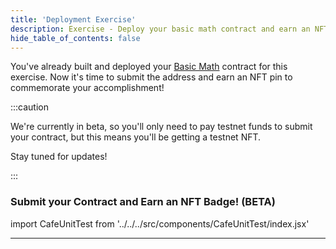 ```yaml
---
title: 'Deployment Exercise'
description: Exercise - Deploy your basic math contract and earn an NFT.
hide_table_of_contents: false
---
```


You've already built and deployed your [Basic Math] contract for this exercise. Now it's time to submit the address and earn an NFT pin to commemorate your accomplishment!

:::caution

We're currently in beta, so you'll only need to pay testnet funds to submit your contract, but this means you'll be getting a testnet NFT.

Stay tuned for updates!

:::

### Submit your Contract and Earn an NFT Badge! (BETA)

import CafeUnitTest from '../../../src/components/CafeUnitTest/index.jsx'

<CafeUnitTest nftNum={1}/>

---

[basic math]: ../contracts-and-basic-functions/basic-functions-exercise
